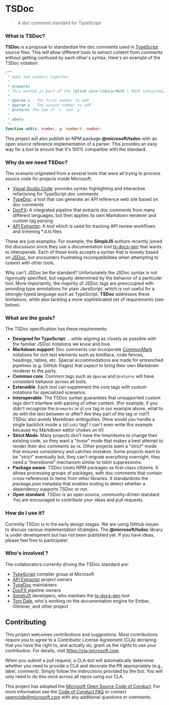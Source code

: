 # TSDoc

> A doc comment standard for TypeScript



###  What is TSDoc?

**TSDoc** is a proposal to standardize the doc comments used in [TypeScript](http://www.typescriptlang.org/) source files.  This will allow different tools to extract content from comments without getting confused by each other's syntax.   Here's an example of the TSDoc notation:

```typescript
/**
 * Adds two numbers together.
 *
 * @remarks
 * This method is part of the {@link core-libary/Math | Math subsystem}.
 *
 * @param x - The first number to add
 * @param y - The second number to add
 * @returns The sum of `x` and `y`
 *
 * @beta
 */
function add(x: number, y: number): number;
```



This project will also publish an NPM package **@microsoft/tsdoc** with an open source reference implementation of a parser.  This provides an easy way for a tool to ensure that it's 100% compatible with the standard.

###  Why do we need TSDoc?

This scenario originated from a several tools that were all trying to process source code for projects inside Microsoft:

- [Visual Studio Code](https://code.visualstudio.com): provides syntax highlighting and interactive refactoring for TypeScript doc comments
- [TypeDoc](https://github.com/TypeStrong/typedoc): a tool that can generate an API reference web site based on doc comments
- [DocFX](https://dotnet.github.io/docfx/):  A integrated pipeline that extracts doc comments from many different languages, but then applies its own Markdown renderer and custom tag parsing
- [API Extractor](https://aka.ms/extractor): A tool which is used for tracking API review workflows and trimming *.d.ts files

These are just examples.  For example, the **SimplrJS** authors recently joined the discussion since they use a documentation tool [ts-docs-gen](https://github.com/SimplrJS/ts-docs-gen) that wants to interoperate.  Each of these tools accepts a syntax that is loosely based on [JSDoc](http://usejsdoc.org), but encounters frustrating incompatibilities when attempting to coexist with other tools.

Why can't JSDoc be the standard?  Unfortunately the JSDoc syntax is not rigorously specified, but vaguely determined by the behavior of a particular tool.  More importantly, the majority of JSDoc tags are preoccupied with providing type annotations for plain JavaScript, which is not useful for a strongly-typed language such as TypeScript.  **TSDoc** addresses these limitations, while also tackling a more sophisticated set of requirements (see below).

### What are the goals?

The TSDoc specification has these requirements:

- **Designed for TypeScript**: ...while aligning as closely as possible with the familiar JSDoc notations we know and love.
- **Markdown support**: Doc comments can incorporate [CommonMark](http://commonmark.org) notations for rich text elements such as boldface, code fences, headings, tables, etc.  Special accommodations are made for entrenched pipelines (e.g. GitHub Pages) that expect to bring their own Markdown renderer to the party.
- **Common core**: Common  tags such as `@param` and `@returns` will have consistent behavior across all tools.
- **Extensible**: Each tool can supplement the core tags with custom notations for specialized scenarios.
- **Interoperable**: The TSDoc syntax guarantees that unsupported custom tags don't interfere with parsing of other content. (For example, if you didn't recognize the `@remarks` or `@link` tag in our example above, what to do with the text between or after? Are they part of the tag or not?) TSDoc also avoids Markdown ambiguities.  (How would you handle a single backtick inside a `{@link}` tag? I can't even write this example because my Markdown editor chokes on it!) 
- **Strict Mode**: Many projects don’t have the time/desire to change their existing code, so they want a "*loose*" mode that makes a best attempt to render their doc comments as-is.  Other projects want a "*strict*" mode that ensures consistency and catches mistakes.  Some projects want to be "strict" eventually but, they can't migrate everything overnight; they need a "*transitional*" mechanism similar to tslint suppressions.
- **Package aware**:  TSDoc treats NPM packages as first-class citizens.  It allows processing groups of packages, with doc comments that contain cross-references to items from other libraries.  It standardizes the *package.json* metadata that enables tooling to detect whether a dependency supports TSDoc or not.
- **Open standard**: TSDoc is an open source, community-driven standard.  You are encouraged to contribute your ideas and pull requests.

### How do I use it?

Currently TSDoc is in the early design stages.  We are using GitHub issues to discuss various implementation strategies.  The **@microsoft/tsdoc** library is under development but has not been published yet.  If you have ideas, please feel free to participate!

### Who's involved ?

The collaborators currently driving the TSDoc standard are:

- [TypeScript](http://www.typescriptlang.org) compiler group at Microsoft
- [API Extractor](https://aka.ms/extractor) project owners 
- [TypeDoc](http://typedoc.org) maintainers
- [DocFX ](https://dotnet.github.io/docfx/)pipeline owners
- [SimplrJS](https://github.com/simplrteam/SimplrJS) developers, who maintain the [ts-docs-gen](https://github.com/SimplrJS/ts-docs-gen) tool
- [Tom Dale](https://github.com/tomdale), who's working on the documentation engine for Ember, Glimmer, and other project



##  Contributing

This project welcomes contributions and suggestions.  Most contributions require you to agree to a
Contributor License Agreement (CLA) declaring that you have the right to, and actually do, grant us
the rights to use your contribution. For details, visit https://cla.microsoft.com.

When you submit a pull request, a CLA-bot will automatically determine whether you need to provide
a CLA and decorate the PR appropriately (e.g., label, comment). Simply follow the instructions
provided by the bot. You will only need to do this once across all repos using our CLA.

This project has adopted the [Microsoft Open Source Code of Conduct](https://opensource.microsoft.com/codeofconduct/).
For more information see the [Code of Conduct FAQ](https://opensource.microsoft.com/codeofconduct/faq/) or
contact [opencode@microsoft.com](mailto:opencode@microsoft.com) with any additional questions or comments.

